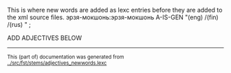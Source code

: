 This is where new words are added as lexc entries before they are 
added to the xml source files.
эрзя-мокшонь:эрзя-мокшонь A-IS-GEN "(eng) /(fin) /(rus) " ;


ADD ADJECTIVES BELOW








* * *
<small>This (part of) documentation was generated from [../src/fst/stems/adjectives_newwords.lexc](http://github.com/giellalt/lang-myv/blob/main/../src/fst/stems/adjectives_newwords.lexc)</small>